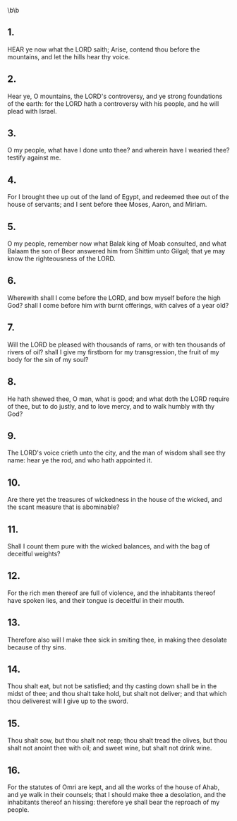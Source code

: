 \b\b
## 1.
HEAR ye now what the LORD saith; Arise, contend thou before the mountains, and let the hills hear thy voice.
## 2.
Hear ye, O mountains, the LORD's controversy, and ye strong foundations of the earth: for the LORD hath a controversy with his people, and he will plead with Israel.
## 3.
O my people, what have I done unto thee?  and wherein have I wearied thee?  testify against me.
## 4.
For I brought thee up out of the land of Egypt, and redeemed thee out of the house of servants; and I sent before thee Moses, Aaron, and Miriam.
## 5.
O my people, remember now what Balak king of Moab consulted, and what Balaam the son of Beor answered him from Shittim unto Gilgal; that ye may know the righteousness of the LORD.
## 6.
Wherewith shall I come before the LORD, and bow myself before the high God?  shall I come before him with burnt offerings, with calves of a year old?
## 7.
Will the LORD be pleased with thousands of rams, or with ten thousands of rivers of oil?  shall I give my firstborn for my transgression, the fruit of my body for the sin of my soul?
## 8.
He hath shewed thee, O man, what is good; and what doth the LORD require of thee, but to do justly, and to love mercy, and to walk humbly with thy God?
## 9.
The LORD's voice crieth unto the city, and the man of wisdom shall see thy name: hear ye the rod, and who hath appointed it.
## 10.
Are there yet the treasures of wickedness in the house of the wicked, and the scant measure that is abominable?
## 11.
Shall I count them pure with the wicked balances, and with the bag of deceitful weights?
## 12.
For the rich men thereof are full of violence, and the inhabitants thereof have spoken lies, and their tongue is deceitful in their mouth.
## 13.
Therefore also will I make thee sick in smiting thee, in making thee desolate because of thy sins.
## 14.
Thou shalt eat, but not be satisfied; and thy casting down shall be in the midst of thee; and thou shalt take hold, but shalt not deliver; and that which thou deliverest will I give up to the sword.
## 15.
Thou shalt sow, but thou shalt not reap; thou shalt tread the olives, but thou shalt not anoint thee with oil; and sweet wine, but shalt not drink wine.
## 16.
For the statutes of Omri are kept, and all the works of the house of Ahab, and ye walk in their counsels; that I should make thee a desolation, and the inhabitants thereof an hissing: therefore ye shall bear the reproach of my people.
